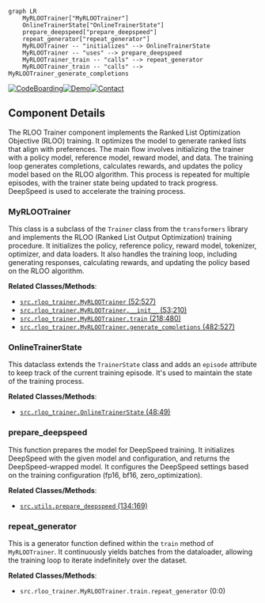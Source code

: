 ```mermaid
graph LR
    MyRLOOTrainer["MyRLOOTrainer"]
    OnlineTrainerState["OnlineTrainerState"]
    prepare_deepspeed["prepare_deepspeed"]
    repeat_generator["repeat_generator"]
    MyRLOOTrainer -- "initializes" --> OnlineTrainerState
    MyRLOOTrainer -- "uses" --> prepare_deepspeed
    MyRLOOTrainer_train -- "calls" --> repeat_generator
    MyRLOOTrainer_train -- "calls" --> MyRLOOTrainer_generate_completions
```
[![CodeBoarding](https://img.shields.io/badge/Generated%20by-CodeBoarding-9cf?style=flat-square)](https://github.com/CodeBoarding/CodeBoarding)[![Demo](https://img.shields.io/badge/Try%20our-Demo-blue?style=flat-square)](https://www.codeboarding.org/demo)[![Contact](https://img.shields.io/badge/Contact%20us%20-%20codeboarding@gmail.com-lightgrey?style=flat-square)](mailto:codeboarding@gmail.com)

## Component Details

The RLOO Trainer component implements the Ranked List Optimization Objective (RLOO) training. It optimizes the model to generate ranked lists that align with preferences. The main flow involves initializing the trainer with a policy model, reference model, reward model, and data. The training loop generates completions, calculates rewards, and updates the policy model based on the RLOO algorithm. This process is repeated for multiple episodes, with the trainer state being updated to track progress. DeepSpeed is used to accelerate the training process.

### MyRLOOTrainer
This class is a subclass of the `Trainer` class from the `transformers` library and implements the RLOO (Ranked List Output Optimization) training procedure. It initializes the policy, reference policy, reward model, tokenizer, optimizer, and data loaders. It also handles the training loop, including generating responses, calculating rewards, and updating the policy based on the RLOO algorithm.


**Related Classes/Methods**:

- <a href="https://github.com/mnoukhov/async_rlhf/blob/master/src/rloo_trainer.py#L52-L527" target="_blank" rel="noopener noreferrer">`src.rloo_trainer.MyRLOOTrainer` (52:527)</a>
- <a href="https://github.com/mnoukhov/async_rlhf/blob/master/src/rloo_trainer.py#L53-L210" target="_blank" rel="noopener noreferrer">`src.rloo_trainer.MyRLOOTrainer.__init__` (53:210)</a>
- <a href="https://github.com/mnoukhov/async_rlhf/blob/master/src/rloo_trainer.py#L218-L480" target="_blank" rel="noopener noreferrer">`src.rloo_trainer.MyRLOOTrainer.train` (218:480)</a>
- <a href="https://github.com/mnoukhov/async_rlhf/blob/master/src/rloo_trainer.py#L482-L527" target="_blank" rel="noopener noreferrer">`src.rloo_trainer.MyRLOOTrainer.generate_completions` (482:527)</a>


### OnlineTrainerState
This dataclass extends the `TrainerState` class and adds an `episode` attribute to keep track of the current training episode. It's used to maintain the state of the training process.


**Related Classes/Methods**:

- <a href="https://github.com/mnoukhov/async_rlhf/blob/master/src/rloo_trainer.py#L48-L49" target="_blank" rel="noopener noreferrer">`src.rloo_trainer.OnlineTrainerState` (48:49)</a>


### prepare_deepspeed
This function prepares the model for DeepSpeed training. It initializes DeepSpeed with the given model and configuration, and returns the DeepSpeed-wrapped model. It configures the DeepSpeed settings based on the training configuration (fp16, bf16, zero_optimization).


**Related Classes/Methods**:

- <a href="https://github.com/mnoukhov/async_rlhf/blob/master/src/utils.py#L134-L169" target="_blank" rel="noopener noreferrer">`src.utils.prepare_deepspeed` (134:169)</a>


### repeat_generator
This is a generator function defined within the `train` method of `MyRLOOTrainer`. It continuously yields batches from the dataloader, allowing the training loop to iterate indefinitely over the dataset.


**Related Classes/Methods**:

- `src.rloo_trainer.MyRLOOTrainer.train.repeat_generator` (0:0)